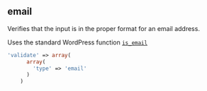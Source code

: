## email

Verifies that the input is in the proper format for an email address.

Uses the standard WordPress function [`is_email`](http://codex.wordpress.org/Function_Reference/is_email)

```php
'validate' => array(
      array(
        'type' => 'email'
      )
    )
```
